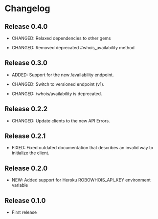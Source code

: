 # Changelog


## Release 0.4.0

* CHANGED: Relaxed dependencies to other gems

* CHANGED: Removed deprecated #whois_availability method


## Release 0.3.0

* ADDED: Support for the new /availability endpoint.

* CHANGED: Switch to versioned endpoint (v1).

* CHANGED: /whois/availability is deprecated.


## Release 0.2.2

* CHANGED: Update clients to the new API Errors.


## Release 0.2.1

* FIXED: Fixed outdated documentation that describes an invalid way to initialize the client.


## Release 0.2.0

* NEW: Added support for Heroku ROBOWHOIS_API_KEY environment variable


## Release 0.1.0

* First release
